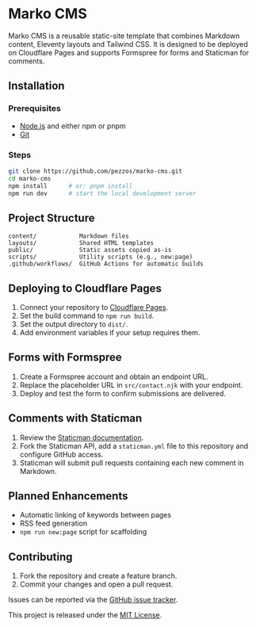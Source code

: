 # Marko CMS

Marko CMS is a reusable static-site template that combines Markdown content, Eleventy layouts and Tailwind CSS. It is designed to be deployed on Cloudflare Pages and supports Formspree for forms and Staticman for comments.

## Installation

### Prerequisites

* [Node.js](https://nodejs.org/) and either npm or pnpm
* [Git](https://git-scm.com/)

### Steps

```bash
git clone https://github.com/pezzos/marko-cms.git
cd marko-cms
npm install      # or: pnpm install
npm run dev      # start the local development server
```

## Project Structure

```text
content/            Markdown files
layouts/            Shared HTML templates
public/             Static assets copied as-is
scripts/            Utility scripts (e.g., new:page)
.github/workflows/  GitHub Actions for automatic builds
```

## Deploying to Cloudflare Pages

1. Connect your repository to [Cloudflare Pages](https://pages.cloudflare.com/).
2. Set the build command to `npm run build`.
3. Set the output directory to `dist/`.
4. Add environment variables if your setup requires them.

## Forms with Formspree

1. Create a Formspree account and obtain an endpoint URL.
2. Replace the placeholder URL in `src/contact.njk` with your endpoint.
3. Deploy and test the form to confirm submissions are delivered.

## Comments with Staticman

1. Review the [Staticman documentation](https://staticman.net/docs/).
2. Fork the Staticman API, add a `staticman.yml` file to this repository and configure GitHub access.
3. Staticman will submit pull requests containing each new comment in Markdown.

## Planned Enhancements

* Automatic linking of keywords between pages
* RSS feed generation
* `npm run new:page` script for scaffolding

## Contributing

1. Fork the repository and create a feature branch.
2. Commit your changes and open a pull request.

Issues can be reported via the [GitHub issue tracker](https://github.com/your-user/marko-cms/issues).

This project is released under the [MIT License](./LICENSE).

